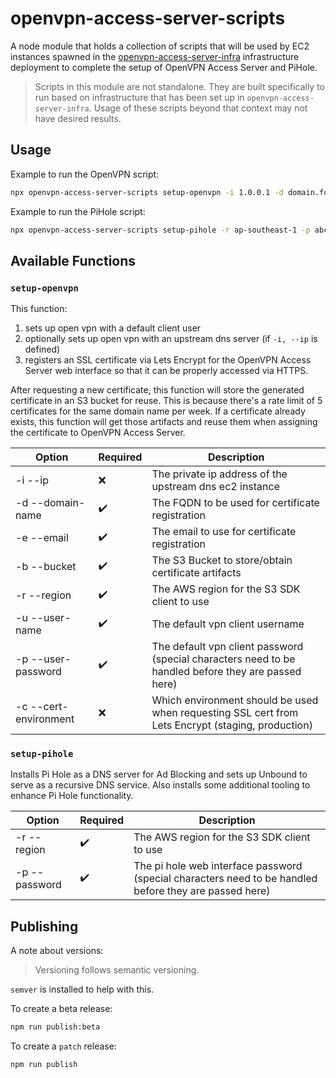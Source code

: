 # openvpn-access-server-scripts

A node module that holds a collection of scripts that will be used by EC2 instances spawned in the [openvpn-access-server-infra](https://github.com/pejulian/openvpn-access-server-infra) infrastructure deployment to complete the setup of OpenVPN Access Server and PiHole.

> Scripts in this module are not standalone. They are built specifically to run based on infrastructure that has been set up in `openvpn-access-server-infra`. Usage of these scripts beyond that context may not have desired results.

## Usage

Example to run the OpenVPN script:

```bash
npx openvpn-access-server-scripts setup-openvpn -i 1.0.0.1 -d domain.foo-bar.com -e foo@bar.com -b foo-bar-bucket -r ap-southeast-1 -u user -p 123@abc -c staging
```

Example to run the PiHole script:

```bash
npx openvpn-access-server-scripts setup-pihole -r ap-southeast-1 -p abc!@123
```
## Available Functions

### `setup-openvpn`

This function:

1. sets up open vpn with a default client user
2. optionally sets up open vpn with an upstream dns server (if `-i, --ip` is defined)
3. registers an SSL certificate via Lets Encrypt for the OpenVPN Access Server web interface so that it can be properly accessed via HTTPS.

After requesting a new certificate, this function will store the generated certificate in an S3 bucket for reuse. This is because there's a rate limit of 5 certificates for the same domain name per week. If a certificate already exists, this function will get those artifacts and reuse them when assigning the certificate to OpenVPN Access Server. 

| Option                | Required           | Description                                                                                         |
| --------------------- | ------------------ | --------------------------------------------------------------------------------------------------- |
| -i --ip               | :x:                | The private ip address of the upstream dns ec2 instance                                             |
| -d --domain-name      | :heavy_check_mark: | The FQDN to be used for certificate registration                                                    |
| -e --email            | :heavy_check_mark: | The email to use for certificate registration                                                       |
| -b --bucket           | :heavy_check_mark: | The S3 Bucket to store/obtain certificate artifacts                                                 |
| -r --region           | :heavy_check_mark: | The AWS region for the S3 SDK client to use                                                         |
| -u --user-name        | :heavy_check_mark: | The default vpn client username                                                                     |
| -p --user-password    | :heavy_check_mark: | The default vpn client password (special characters need to be handled before they are passed here) |
| -c --cert-environment | :x:                | Which environment should be used when requesting SSL cert from Lets Encrypt (staging, production)   |
### `setup-pihole`

Installs Pi Hole as a DNS server for Ad Blocking and sets up Unbound to serve as a recursive DNS service.
Also installs some additional tooling to enhance Pi Hole functionality.

 | Option        | Required           | Description                                                                                            |
 | ------------- | ------------------ | ------------------------------------------------------------------------------------------------------ |
 | -r --region   | :heavy_check_mark: | The AWS region for the S3 SDK client to use                                                            |
 | -p --password | :heavy_check_mark: | The pi hole web interface password (special characters need to be handled before they are passed here) |

## Publishing

A note about versions:

> Versioning follows semantic versioning. 

`semver` is installed to help with this.

To create a beta release:

```bash
npm run publish:beta
```

To create a `patch` release:

```bash
npm run publish
```